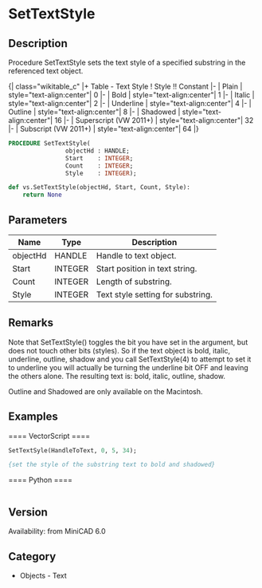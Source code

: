 # SetTextStyle

## Description
Procedure SetTextStyle sets the text style of a specified substring in the referenced text object.

{| class="wikitable_c"
|+ Table - Text Style
! Style !! Constant
|-
| Plain
| style="text-align:center"| 0
|-
| Bold
| style="text-align:center"| 1
|-
| Italic
| style="text-align:center"| 2
|-
| Underline
| style="text-align:center"| 4
|-
| Outline
| style="text-align:center"| 8
|-
| Shadowed
| style="text-align:center"| 16
|-
| Superscript (VW 2011+)
| style="text-align:center"| 32
|-
| Subscript (VW 2011+)
| style="text-align:center"| 64
|}

```pascal
PROCEDURE SetTextStyle(
				objectHd : HANDLE;
				Start    : INTEGER;
				Count    : INTEGER;
				Style    : INTEGER);
```

```python
def vs.SetTextStyle(objectHd, Start, Count, Style):
    return None
```

## Parameters
|Name|Type|Description|
|---|---|---|
|objectHd|HANDLE|Handle to text object.|
|Start|INTEGER|Start position in text string.|
|Count|INTEGER|Length of substring.|
|Style|INTEGER|Text style setting for substring.|

## Remarks
Note that SetTextStyle() toggles the bit you have set in the argument, but does not touch other bits (styles).  So if the text object is bold, italic, underline, outline, shadow and you call SetTextStyle(4) to attempt to set it to underline you will actually be turning the underline bit OFF and leaving the others alone. The resulting text is: bold, italic, outline, shadow.

Outline and Shadowed are only available on the Macintosh.

## Examples
==== VectorScript ====
```pascal
SetTextSyle(HandleToText, 0, 5, 34);

{set the style of the substring text to bold and shadowed}
```
==== Python ====
```python

```

## Version
Availability: from MiniCAD 6.0

## Category
* Objects - Text

